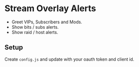 # Stream Overlay Alerts

* Greet VIPs, Subscribers and Mods.
* Show bits / subs alerts.
* Show raid / host alerts.

## Setup

Create `config.js` and update with your oauth token and client id.
